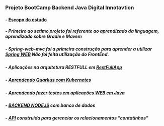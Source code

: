 ### Projeto BootCamp Backend Java Digital Innotavtion
#### - [Escopo do estudo](https://digitalinnovation.one/bootcamps/backend-developer-carrefour)
##### - Primeiro ao setimo projeto foi referente ao aprendizado da linguagem, aprendizado sobre Gradle e Mavem
##### - Spring-web-mvc foi a primeira construção para aprender a utilizar [Spring WEB](https://github.com/rafaelwitter/Java_DigitalInnovation/tree/master/spring-web-mvc) Não foi feita utilização do FrontEnd.
##### - Aplicações na arquitetura RESTFULL em [RestFullApp](https://github.com/rafaelwitter/Java_DigitalInnovation/tree/master/RestFullApp)
##### - [Aprendendo Quarkus com Kubernetes](https://github.com/rafaelwitter/Java_DigitalInnovation/tree/master/projetoQuarkus)
##### - [Aprendendo fazer testes em aplicações WEB em Java](https://github.com/rafaelwitter/Java_DigitalInnovation/tree/master/testesComJava)
##### - [BACKEND NODEJS](https://github.com/rafaelwitter/Java_DigitalInnovation/tree/master/NodeJS) com banco de dados
##### - [API](https://github.com/rafaelwitter/Java_DigitalInnovation/tree/master/webnar) construida para gerenciar os relacionamentos "contatinhos"
